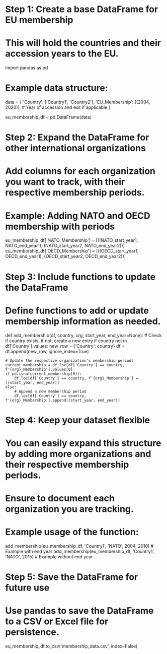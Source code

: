 # Step 1: Create a base DataFrame for EU membership
# This will hold the countries and their accession years to the EU.
import pandas as pd

# Example data structure:
data = {
    'Country': ['Country1', 'Country2'],
    'EU_Membership': [(2004, 2020)],  # Year of accession and exit if applicable
}

eu_membership_df = pd.DataFrame(data)

# Step 2: Expand the DataFrame for other international organizations
# Add columns for each organization you want to track, with their respective membership periods.
# Example: Adding NATO and OECD membership with periods
eu_membership_df['NATO_Membership'] = [((NATO_start_year1, NATO_end_year1), (NATO_start_year2, NATO_end_year2))]
eu_membership_df['OECD_Membership'] = [((OECD_start_year1, OECD_end_year1), (OECD_start_year2, OECD_end_year2))]

# Step 3: Include functions to update the DataFrame
# Define functions to add or update membership information as needed.
def add_membership(df, country, org, start_year, end_year=None):
    # Check if country exists, if not, create a new entry
    if country not in df['Country'].values:
        new_row = {'Country': country}
        df = df.append(new_row, ignore_index=True)
    
    # Update the respective organization's membership periods
    current_membership = df.loc[df['Country'] == country, f'{org}_Membership'].values[0]
    if pd.isna(current_membership[0]):
        df.loc[df['Country'] == country, f'{org}_Membership'] = [(start_year, end_year)]
    else:
        # Append a new membership period
        df.loc[df['Country'] == country, f'{org}_Membership'].append((start_year, end_year))

# Step 4: Keep your dataset flexible
# You can easily expand this structure by adding more organizations and their respective membership periods.
# Ensure to document each organization you are tracking.

# Example usage of the function:
add_membership(eu_membership_df, 'Country1', 'NATO', 2004, 2010)  # Example with end year
add_membership(eu_membership_df, 'Country1', 'NATO', 2015)         # Example without end year

# Step 5: Save the DataFrame for future use
# Use pandas to save the DataFrame to a CSV or Excel file for persistence.
eu_membership_df.to_csv('membership_data.csv', index=False)

